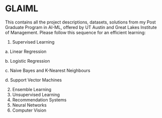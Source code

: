 # GLAIML
This contains all the project descriptions, datasets, solutions from my Post Graduate Program in AI-ML, offered by UT Austin and Great Lakes Institute of Management.
Please follow this sequence for an efficient learning:
1. Supervised Learning

a. Linear Regression

b. Logistic Regression

c. Naive Bayes and K-Nearest Neighbours

d. Support Vector Machines

2. Ensemble Learning
3. Unsupervised Learning
4. Recommendation Systems
5. Neural Networks
6. Computer Vision
